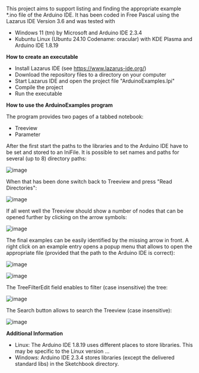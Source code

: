 This project aims to support listing and finding the appropriate example *.ino file of the Arduino IDE. It has been coded in Free Pascal using the Lazarus IDE Version 3.6 and was tested with

* Windows 11 (tm) by Microsoft and Arduino IDE 2.3.4
* Kubuntu Linux (Ubuntu 24.10 Codename: oracular) with KDE Plasma and Arduino IDE 1.8.19

**How to create an executable**
* Install Lazarus IDE (see https://www.lazarus-ide.org/)
* Download the repository files to a directory on your computer
* Start Lazarus IDE and open the project file "ArduinoExamples.lpi"
* Compile the project
* Run the executable

**How to use the ArduinoExamples program**

The program provides two pages of a tabbed notebook:

* Treeview
* Parameter

After the first start the paths to the libraries and to the Arduino IDE have to be set and stored to an IniFile.
It is possible to set names and paths for several (up to 8) directory paths:

![image](https://github.com/user-attachments/assets/d12c7d40-64ab-48a6-a2e6-561f5dccff48)

When that has been done switch back to Treeview and press "Read Directories":

![image](https://github.com/user-attachments/assets/4b97769b-3f0d-42f9-91e0-35fd0bcb737a)

If all went well the Treeview should show a number of nodes that can be opened further by clicking on the arrow symbols:

![image](https://github.com/user-attachments/assets/45c0955f-1b39-48db-bbe5-9a368f450aaf)

The final examples can be easily identified by the missing arrow in front. A right click on an example entry opens a popup menu that allows to open the appropriate file (provided that the path to the Arduino IDE is correct):

![image](https://github.com/user-attachments/assets/d6669d18-f4d9-4eec-9e80-8294674e863d)

![image](https://github.com/user-attachments/assets/1783c0f8-ff39-4dd5-8a31-ba4596875eea)

The TreeFilterEdit field enables to filter (case insensitive) the tree:

![image](https://github.com/user-attachments/assets/5072317f-1845-4a66-a7ee-0145cda4d999)

The Search button allows to search the Treeview (case insensitive):

![image](https://github.com/user-attachments/assets/b7d0f253-e8e5-4f7c-9aa1-61c5e825006e)

**Additional Information**
* Linux: The Arduino IDE 1.8.19 uses different places to store libraries. This may be specific to the Linux version  ...
* Windows: Arduino IDE 2.3.4 stores libraries (except the delivered standard libs) in the Sketchbook directory.

  
